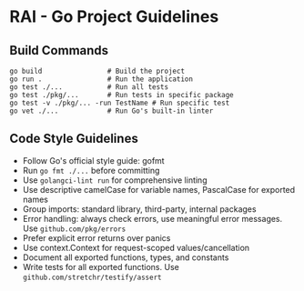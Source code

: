 # RAI - Go Project Guidelines

## Build Commands
```
go build                # Build the project
go run .                # Run the application
go test ./...           # Run all tests
go test ./pkg/...       # Run tests in specific package
go test -v ./pkg/... -run TestName # Run specific test
go vet ./...            # Run Go's built-in linter
```

## Code Style Guidelines
- Follow Go's official style guide: gofmt
- Run `go fmt ./...` before committing
- Use `golangci-lint run` for comprehensive linting
- Use descriptive camelCase for variable names, PascalCase for exported names
- Group imports: standard library, third-party, internal packages
- Error handling: always check errors, use meaningful error messages. Use `github.com/pkg/errors`
- Prefer explicit error returns over panics
- Use context.Context for request-scoped values/cancellation
- Document all exported functions, types, and constants
- Write tests for all exported functions. Use `github.com/stretchr/testify/assert`
